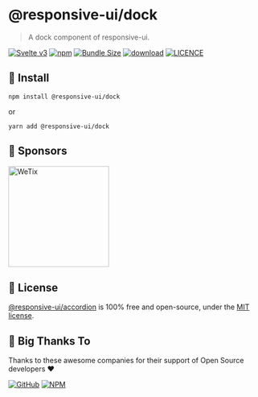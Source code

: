 
# @responsive-ui/dock

> A dock component of responsive-ui.

<p>

[![Svelte v3](https://img.shields.io/badge/svelte-v3-orange.svg)](https://svelte.dev)
[![npm](https://img.shields.io/npm/v/@responsive-ui/dock.svg)](https://www.npmjs.com/package/@responsive-ui/dock)
[![Bundle Size](https://badgen.net/bundlephobia/minzip/%40responsive-ui%2Fdock)](https://bundlephobia.com/result?p=%40responsive-ui%2Fdock)
[![download](https://img.shields.io/npm/dw/@responsive-ui/dock.svg)](https://www.npmjs.com/package/@responsive-ui/dock)
[![LICENCE](https://img.shields.io/github/license/wetix/responsive-ui)](https://github.com/wetix/responsive-ui/blob/main/LICENSE)

</p>

## 🔨 Install

```console
npm install @responsive-ui/dock
```

or

```console
yarn add @responsive-ui/dock
```

## 🔋 Sponsors

<img src="https://asset.wetix.my/images/logo/wetix.png" alt="WeTix" width="200px">

## 📄 License

[@responsive-ui/accordion](https://github.com/wetix/responsive-ui/tree/main/components/accordion) is 100% free and open-source, under the [MIT license](https://github.com/wetix/responsive-ui/blob/main/LICENSE).

## 🎉 Big Thanks To

Thanks to these awesome companies for their support of Open Source developers ❤

[![GitHub](https://jstools.dev/img/badges/github.svg)](https://github.com/open-source)
[![NPM](https://jstools.dev/img/badges/npm.svg)](https://www.npmjs.com/)
